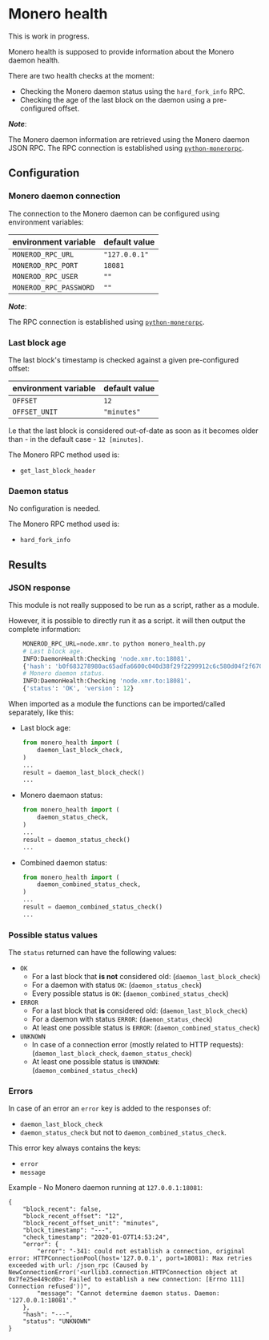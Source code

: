 # Monero health

This is work in progress.

Monero health is supposed to provide information about the Monero daemon health.

There are two health checks at the moment:
* Checking the Monero daemon status using the `hard_fork_info` RPC.
* Checking the age of the last block on the daemon using a pre-configured offset.

**_Note_**:

The Monero daemon information are retrieved using the Monero daemon JSON RPC.
The RPC connection is established using [`python-monerorpc`](https://github.com/monero-ecosystem/python-monerorpc).

## Configuration

### Monero daemon connection
The connection to the Monero daemon can be configured using environment variables:

| environment variable | default value |
|----------------------|---------------|
| `MONEROD_RPC_URL` | `"127.0.0.1"` |
| `MONEROD_RPC_PORT` | `18081` |
| `MONEROD_RPC_USER` | `""` |
| `MONEROD_RPC_PASSWORD` | `""` |

**_Note_**:

The RPC connection is established using [`python-monerorpc`](https://github.com/monero-ecosystem/python-monerorpc).

### Last block age

The last block's timestamp is checked against a given pre-configured offset:

| environment variable | default value |
|----------------------|---------------|
| `OFFSET` | `12` |
| `OFFSET_UNIT` | `"minutes"` |

I.e that the last block is considered out-of-date as soon as it becomes older than - in the default case - `12 [minutes]`.

The Monero RPC method used is:
* `get_last_block_header`

### Daemon status

No configuration is needed.

The Monero RPC method used is:
* `hard_fork_info`

## Results

### JSON response
This module is not really supposed to be run as a script, rather as a module.

However, it is possible to directly run it as a script. it will then output the complete information:
```python
    MONEROD_RPC_URL=node.xmr.to python monero_health.py
    # Last block age.
    INFO:DaemonHealth:Checking 'node.xmr.to:18081'.
    {'hash': 'b0f683278980ac65adfa6600c040d38f29f2299912c6c580d04f2f6704bf11d3', 'block_timestamp': '2019-12-19T15:02:16', 'check_timestamp': '2019-12-19T15:08:29', 'status': 'OK', 'block_recent': True, 'block_recent_offset': 12, 'block_recent_offset_unit': 'minutes'}
    # Monero daemon status.
    INFO:DaemonHealth:Checking 'node.xmr.to:18081'.
    {'status': 'OK', 'version': 12}
```

When imported as a module the functions can be imported/called separately, like this:
* Last block age:
```python
    from monero_health import (
        daemon_last_block_check,
    )
    ...
    result = daemon_last_block_check()
    ...
```
* Monero daemaon status:
```python
    from monero_health import (
        daemon_status_check,
    )
    ...
    result = daemon_status_check()
    ...
```
* Combined daemon status:
```python
    from monero_health import (
        daemon_combined_status_check,
    )
    ...
    result = daemon_combined_status_check()
    ...
```

### Possible status values

The `status` returned can have the following values:
* `OK`
  - For a last block that **is not** considered old: (`daemon_last_block_check`)
  - For a daemon with status `OK`: (`daemon_status_check`)
  - Every possible status is `OK`: (`daemon_combined_status_check`)
* `ERROR`
  - For a last block that **is** considered old: (`daemon_last_block_check`)
  - For a daemon with status `ERROR`: (`daemon_status_check`)
  - At least one possible status is `ERROR`: (`daemon_combined_status_check`)
* `UNKNOWN`
  - In case of a connection error (mostly related to HTTP requests): (`daemon_last_block_check`, `daemon_status_check`)
  - At least one possible status is `UNKNOWN`: (`daemon_combined_status_check`)

### Errors

In case of an error an `error` key is added to the responses of:
* `daemon_last_block_check`
* `daemon_status_check`
but not to `daemon_combined_status_check`.

This error key always contains the keys:
* `error`
* `message`

Example - No Monero daemon running at `127.0.0.1:18081`:
```
{
    "block_recent": false,
    "block_recent_offset": "12",
    "block_recent_offset_unit": "minutes",
    "block_timestamp": "---",
    "check_timestamp": "2020-01-07T14:53:24",
    "error": {
        "error": "-341: could not establish a connection, original error: HTTPConnectionPool(host='127.0.0.1', port=18081): Max retries exceeded with url: /json_rpc (Caused by NewConnectionError('<urllib3.connection.HTTPConnection object at 0x7fe25e449cd0>: Failed to establish a new connection: [Errno 111] Connection refused'))",
        "message": "Cannot determine daemon status. Daemon: '127.0.0.1:18081'."
    },
    "hash": "---",
    "status": "UNKNOWN"
}
```

